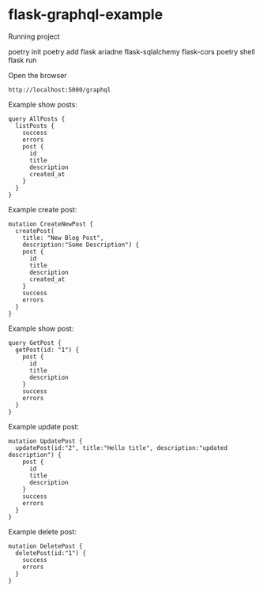 # flask-graphql-example


Running project

  poetry init
  poetry add flask ariadne flask-sqlalchemy flask-cors
  poetry shell
  flask run


Open the browser

    http://localhost:5000/graphql


Example show posts:

    query AllPosts {
      listPosts {
        success
        errors
        post {
          id
          title 
          description
          created_at
        }
      }
    }


Example create post:

    mutation CreateNewPost {
      createPost(
        title: "New Blog Post", 
        description:"Some Description") {
        post {
          id
          title
          description
          created_at
        }
        success
        errors
      }
    }


Example show post:

    query GetPost {
      getPost(id: "1") {
        post {
          id
          title
          description
        }
        success
        errors
      }
    }


Example update post:

    mutation UpdatePost {
      updatePost(id:"2", title:"Hello title", description:"updated description") {
        post {
          id
          title
          description
        }
        success
        errors
      }
    }


Example delete post:

    mutation DeletePost {
      deletePost(id:"1") {
        success
        errors
      }
    }
